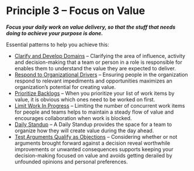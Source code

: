 [:menu-title]: # "Focus on Value"

# Principle 3 – Focus on Value


**_Focus your daily work on value delivery, so that the stuff that needs doing to achieve your purpose is done._**

Essential patterns to help you achieve this:

-   [Clarify and Develop Domains](section:clarify-and-develop-domains) – Clarifying the area of influence, activity and decision-making that a team or person in a role is responsible for enables them to understand the value they are expected to deliver.
-   [Respond to Organizational Drivers](section:respond-to-organizational-drivers) – Ensuring people in the organization respond to relevant impediments and opportunities maximizes an organization’s potential for creating value.
-   [Prioritize Backlogs](section:prioritize-backlogs) – When you prioritize your list of work items by value, it is obvious which ones need to be worked on first. 
-   [Limit Work In Progress](section:limit-work-in-progress) – Limiting the number of concurrent work items for people and teams helps to maintain a steady flow of value and encourages collaboration when work is blocked.
-   [Daily Standup](section:daily-standup) – A Daily Standup provides the space for a team to organize how they will create value during the day ahead.
-   [Test Arguments Qualify as Objections](section:test-arguments-qualify-as-objections) – Considering whether or not arguments brought forward against a decision reveal worthwhile improvements or unwanted consequences supports keeping your decision-making focused on value and avoids getting derailed by unfounded opinions and personal preferences.
